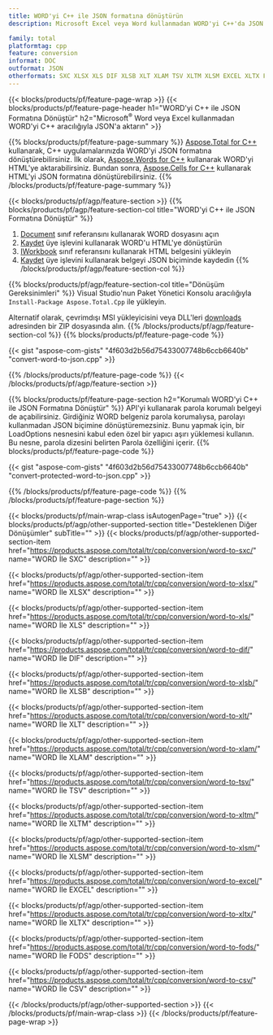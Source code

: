 ```yaml
---
title: WORD'yi C++ ile JSON formatına dönüştürün
description: Microsoft Excel veya Word kullanmadan WORD'yi C++'da JSON'a aktarın

family: total
platformtag: cpp
feature: conversion
informat: DOC
outformat: JSON
otherformats: SXC XLSX XLS DIF XLSB XLT XLAM TSV XLTM XLSM EXCEL XLTX FODS CSV
---
```

{{< blocks/products/pf/feature-page-wrap >}}
{{< blocks/products/pf/feature-page-header h1="WORD'yi C++ ile JSON Formatına Dönüştür" h2="Microsoft<sup>&reg;</sup> Word veya Excel kullanmadan WORD'yi C++ aracılığıyla JSON'a aktarın" >}}

{{% blocks/products/pf/feature-page-summary %}}
[Aspose.Total for C++](https://products.aspose.com/total/cpp/) kullanarak, C++ uygulamalarınızda WORD'yi JSON formatına dönüştürebilirsiniz. İlk olarak, [Aspose.Words for C++](https://products.aspose.com/words/cpp/) kullanarak WORD'yi HTML'ye aktarabilirsiniz. Bundan sonra, [Aspose.Cells for C++](https://products.aspose.com/cells/cpp/) kullanarak HTML'yi JSON formatına dönüştürebilirsiniz. 
{{% /blocks/products/pf/feature-page-summary  %}}

{{< blocks/products/pf/agp/feature-section >}}
{{% blocks/products/pf/agp/feature-section-col title="WORD'yi C++ ile JSON Formatına Dönüştür" %}}
1. [Document](https://reference.aspose.com/words/cpp/class/aspose.words.wordument) sınıf referansını kullanarak WORD dosyasını açın
2. [Kaydet](https://reference.aspose.com/words/cpp/class/aspose.words.wordument#save_string_saveformat) üye işlevini kullanarak WORD'u HTML'ye dönüştürün
3. [IWorkbook](https://reference.aspose.com/cells/cpp/class/aspose.cells.i_workbook) sınıf referansını kullanarak HTML belgesini yükleyin
4. [Kaydet](https://reference.aspose.com/cells/cpp/class/aspose.cells.i_workbook#a9460f52a2dec8f4bf623a4905167d997) üye işlevini kullanarak belgeyi JSON biçiminde kaydedin
{{% /blocks/products/pf/agp/feature-section-col %}}

{{% blocks/products/pf/agp/feature-section-col title="Dönüşüm Gereksinimleri" %}}
Visual Studio'nun Paket Yönetici Konsolu aracılığıyla ```Install-Package Aspose.Total.Cpp``` ile yükleyin.

Alternatif olarak, çevrimdışı MSI yükleyicisini veya DLL'leri [downloads](https://releases.aspose.com/total/cpp) adresinden bir ZIP dosyasında alın.
{{% /blocks/products/pf/agp/feature-section-col %}}
{{% blocks/products/pf/feature-page-code %}}

{{< gist "aspose-com-gists" "4f603d2b56d75433007748b6ccb6640b" "convert-word-to-json.cpp" >}}



{{% /blocks/products/pf/feature-page-code %}}
{{< /blocks/products/pf/agp/feature-section >}}

{{% blocks/products/pf/feature-page-section  h2="Korumalı WORD'yi C++ ile JSON Formatına Dönüştür" %}}
API'yi kullanarak parola korumalı belgeyi de açabilirsiniz. Girdiğiniz WORD belgeniz parola korumalıysa, parolayı kullanmadan JSON biçimine dönüştüremezsiniz. Bunu yapmak için, bir LoadOptions nesnesini kabul eden özel bir yapıcı aşırı yüklemesi kullanın. Bu nesne, parola dizesini belirten Parola özelliğini içerir.
{{% blocks/products/pf/feature-page-code %}}

{{< gist "aspose-com-gists" "4f603d2b56d75433007748b6ccb6640b" "convert-protected-word-to-json.cpp" >}}

{{% /blocks/products/pf/feature-page-code  %}}
{{% /blocks/products/pf/feature-page-section %}}

{{< blocks/products/pf/main-wrap-class isAutogenPage="true" >}}
{{< blocks/products/pf/agp/other-supported-section title="Desteklenen Diğer Dönüşümler" subTitle="" >}}
{{< blocks/products/pf/agp/other-supported-section-item href="https://products.aspose.com/total/tr/cpp/conversion/word-to-sxc/" name="WORD İle SXC" description="" >}}

{{< blocks/products/pf/agp/other-supported-section-item href="https://products.aspose.com/total/tr/cpp/conversion/word-to-xlsx/" name="WORD İle XLSX" description="" >}}

{{< blocks/products/pf/agp/other-supported-section-item href="https://products.aspose.com/total/tr/cpp/conversion/word-to-xls/" name="WORD İle XLS" description="" >}}

{{< blocks/products/pf/agp/other-supported-section-item href="https://products.aspose.com/total/tr/cpp/conversion/word-to-dif/" name="WORD İle DIF" description="" >}}

{{< blocks/products/pf/agp/other-supported-section-item href="https://products.aspose.com/total/tr/cpp/conversion/word-to-xlsb/" name="WORD İle XLSB" description="" >}}

{{< blocks/products/pf/agp/other-supported-section-item href="https://products.aspose.com/total/tr/cpp/conversion/word-to-xlt/" name="WORD İle XLT" description="" >}}

{{< blocks/products/pf/agp/other-supported-section-item href="https://products.aspose.com/total/tr/cpp/conversion/word-to-xlam/" name="WORD İle XLAM" description="" >}}

{{< blocks/products/pf/agp/other-supported-section-item href="https://products.aspose.com/total/tr/cpp/conversion/word-to-tsv/" name="WORD İle TSV" description="" >}}

{{< blocks/products/pf/agp/other-supported-section-item href="https://products.aspose.com/total/tr/cpp/conversion/word-to-xltm/" name="WORD İle XLTM" description="" >}}

{{< blocks/products/pf/agp/other-supported-section-item href="https://products.aspose.com/total/tr/cpp/conversion/word-to-xlsm/" name="WORD İle XLSM" description="" >}}

{{< blocks/products/pf/agp/other-supported-section-item href="https://products.aspose.com/total/tr/cpp/conversion/word-to-excel/" name="WORD İle EXCEL" description="" >}}

{{< blocks/products/pf/agp/other-supported-section-item href="https://products.aspose.com/total/tr/cpp/conversion/word-to-xltx/" name="WORD İle XLTX" description="" >}}

{{< blocks/products/pf/agp/other-supported-section-item href="https://products.aspose.com/total/tr/cpp/conversion/word-to-fods/" name="WORD İle FODS" description="" >}}

{{< blocks/products/pf/agp/other-supported-section-item href="https://products.aspose.com/total/tr/cpp/conversion/word-to-csv/" name="WORD İle CSV" description="" >}}


{{< /blocks/products/pf/agp/other-supported-section >}}
{{< /blocks/products/pf/main-wrap-class >}}
{{< /blocks/products/pf/feature-page-wrap >}}